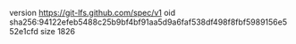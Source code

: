 version https://git-lfs.github.com/spec/v1
oid sha256:94122efeb5488c25b9bf4bf91aa5d9a6faf538df498f8fbf5989156e552e1cfd
size 1826
